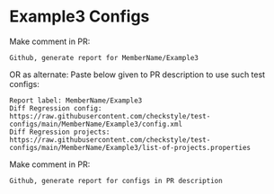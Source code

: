 # Example3 Configs
Make comment in PR:
```
Github, generate report for MemberName/Example3
```
OR as alternate:
Paste below given to PR description to use such test configs:
```
Report label: MemberName/Example3
Diff Regression config: https://raw.githubusercontent.com/checkstyle/test-configs/main/MemberName/Example3/config.xml
Diff Regression projects: https://raw.githubusercontent.com/checkstyle/test-configs/main/MemberName/Example3/list-of-projects.properties
```
Make comment in PR:
```
Github, generate report for configs in PR description
```
